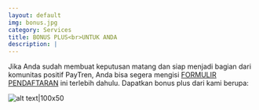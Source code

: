 ```yaml
---
layout: default
img: bonus.jpg
category: Services
title: BONUS PLUS<br>UNTUK ANDA
description: |
---
```

Jika Anda sudah membuat keputusan matang dan siap menjadi bagian dari komunitas positif PayTren, Anda bisa segera mengisi [FORMULIR PENDAFTARAN](https://bit.ly/FormulirDftrPayTren) ini terlebih dahulu. Dapatkan bonus plus dari kami berupa:

![alt text|100x50](https://wasilahsukses.github.io/img/kp25.jpg)
